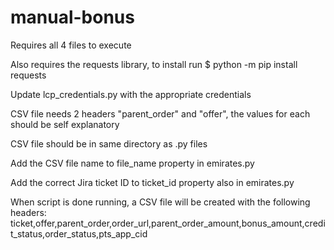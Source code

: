 # manual-bonus
Requires all 4 files to execute

Also requires the requests library, to install run $ python -m pip install requests

Update lcp_credentials.py with the appropriate credentials

CSV file needs 2 headers "parent_order" and "offer", the values for each should be self explanatory

CSV file should be in same directory as .py files

Add the CSV file name to file_name property in emirates.py

Add the correct Jira ticket ID to ticket_id property also in emirates.py

When script is done running, a CSV file will be created with the following headers: ticket,offer,parent_order,order_url,parent_order_amount,bonus_amount,credit_status,order_status,pts_app_cid





